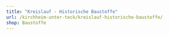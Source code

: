 ```yaml
---
title: "Kreislauf - Historische Baustoffe"
url: /kirchheim-unter-teck/kreislauf-historische-baustoffe/
shop: Baustoffe
---
```

